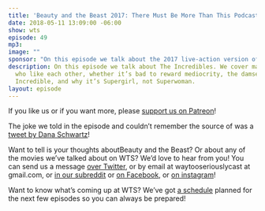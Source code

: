 ```yaml
---
title: 'Beauty and the Beast 2017: There Must Be More Than This Podcasting Life'
date: 2018-05-11 13:09:00 -06:00
show: wts
episode: 49
mp3: 
image: ""
sponsor: "On this episode we talk about the 2017 live-action version of Beauty and the Beast. We talk about Disney's First Openly Gay Character™, whether cross-dressing is hilarious, and whether the serving classes are morally responsible for their masters."
description: On this episode we talk about The Incredibles. We cover married people
  who like each other, whether it’s bad to reward mediocrity, the damselling of Mr.
  Incredible, and why it’s Supergirl, not Superwoman.
layout: episode
---
```


If you like us or if you want more, please [support us on Patreon](https://www.patreon.com/clockworkscast)!

The joke we told in the episode and couldn’t remember the source of was a [tweet by Dana Schwartz](https://twitter.com/DanaSchwartzzz/status/875524942053466112)!

Want to tell is your thoughts aboutBeauty and the Beast? Or about any of the movies we’ve talked about on WTS? We’d love to hear from you! You can send us a message [over Twitter](http://www.twitter.com/wtscast), or by email at waytooseriouslycast at gmail.com, or [in our subreddit](https://www.reddit.com/r/Goodstuff_fm/) or [on Facebook](http://www.facebook.com/wtscast), or [on instagram](https://www.instagram.com/waytooseriously/)!

Want to know what’s coming up at WTS? We’ve got [a schedule](https://docs.google.com/document/d/1f6fvTgbzQOCUD_potL6mWClmSC3D2cOBgKz36OwSC68) planned for the next few episodes so you can always be prepared!
